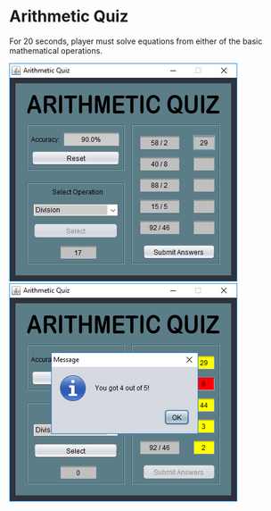 # Arithmetic Quiz

For 20 seconds, player must solve equations from either of the basic mathematical operations.

<img src="/screenshot_01.png"/> <img src="/screenshot_02.png"/>
